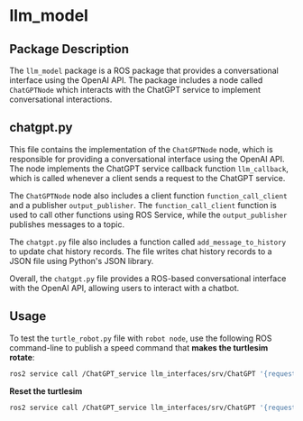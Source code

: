 # llm_model
## Package Description

The `llm_model` package is a ROS package that provides a conversational interface using the OpenAI API. The package includes a node called `ChatGPTNode` which interacts with the ChatGPT service to implement conversational interactions.

## chatgpt.py

This file contains the implementation of the `ChatGPTNode` node, which is responsible for providing a conversational interface using the OpenAI API. The node implements the ChatGPT service callback function `llm_callback`, which is called whenever a client sends a request to the ChatGPT service.

The `ChatGPTNode` node also includes a client function `function_call_client` and a publisher `output_publisher`. The `function_call_client` function is used to call other functions using ROS Service, while the `output_publisher` publishes messages to a topic.

The `chatgpt.py` file also includes a function called `add_message_to_history` to update chat history records. The file writes chat history records to a JSON file using Python's JSON library.

Overall, the `chatgpt.py` file provides a ROS-based conversational interface with the OpenAI API, allowing users to interact with a chatbot.


## Usage
To test the `turtle_robot.py` file with `robot node`, use the following ROS command-line to publish a speed command that **makes the turtlesim rotate**:
```bash
ros2 service call /ChatGPT_service llm_interfaces/srv/ChatGPT '{request_text: "I want the turtlesim to move with a certain linear velocity and rotate counterclockwise"}'
```
**Reset the turtlesim**
```bash
ros2 service call /ChatGPT_service llm_interfaces/srv/ChatGPT '{request_text: "I want the little turtle to go back to where it started."}'
```